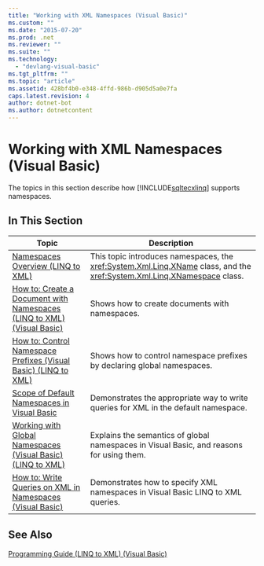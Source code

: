 ```yaml
---
title: "Working with XML Namespaces (Visual Basic)"
ms.custom: ""
ms.date: "2015-07-20"
ms.prod: .net
ms.reviewer: ""
ms.suite: ""
ms.technology: 
  - "devlang-visual-basic"
ms.tgt_pltfrm: ""
ms.topic: "article"
ms.assetid: 428bf4b0-e348-4ffd-986b-d905d5a0e7fa
caps.latest.revision: 4
author: dotnet-bot
ms.author: dotnetcontent
---
```

# Working with XML Namespaces (Visual Basic)
The topics in this section describe how [!INCLUDE[sqltecxlinq](~/includes/sqltecxlinq-md.md)] supports namespaces.  
  
## In This Section  
  
|Topic|Description|  
|-----------|-----------------|  
|[Namespaces Overview (LINQ to XML)](../../../../visual-basic/programming-guide/concepts/linq/namespaces-overview-linq-to-xml.md)|This topic introduces namespaces, the <xref:System.Xml.Linq.XName> class, and the <xref:System.Xml.Linq.XNamespace> class.|  
|[How to: Create a Document with Namespaces (LINQ to XML) (Visual Basic)](../../../../visual-basic/programming-guide/concepts/linq/how-to-create-a-document-with-namespaces.md)|Shows how to create documents with namespaces.|  
|[How to: Control Namespace Prefixes (Visual Basic) (LINQ to XML)](../../../../visual-basic/programming-guide/concepts/linq/how-to-control-namespace-prefixes-linq-to-xml.md)|Shows how to control namespace prefixes by declaring global namespaces.|  
|[Scope of Default Namespaces in Visual Basic](../../../../visual-basic/programming-guide/concepts/linq/scope-of-default-namespaces.md)|Demonstrates the appropriate way to write queries for XML in the default namespace.|  
|[Working with Global Namespaces (Visual Basic) (LINQ to XML)](../../../../visual-basic/programming-guide/concepts/linq/working-with-global-namespaces-linq-to-xml.md)|Explains the semantics of global namespaces in Visual Basic, and reasons for using them.|  
|[How to: Write Queries on XML in Namespaces (Visual Basic)](../../../../visual-basic/programming-guide/concepts/linq/how-to-write-queries-on-xml-in-namespaces.md)|Demonstrates how to specify XML namespaces in Visual Basic LINQ to XML queries.|  
  
## See Also  
 [Programming Guide (LINQ to XML) (Visual Basic)](../../../../visual-basic/programming-guide/concepts/linq/programming-guide-linq-to-xml.md)
